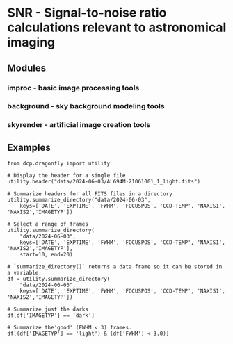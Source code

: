 # SNR - Signal-to-noise ratio calculations relevant to astronomical imaging

## Modules

### improc - basic image processing tools

### background - sky background modeling tools

### skyrender - artificial image creation tools


## Examples

```
from dcp.dragonfly import utility

# Display the header for a single file
utility.header("data/2024-06-03/AL694M-21061001_1_light.fits")

# Summarize headers for all FITS files in a directory
utility.summarize_directory("data/2024-06-03", 
    keys=['DATE', 'EXPTIME', 'FWHM', 'FOCUSPOS', 'CCD-TEMP', 'NAXIS1', 'NAXIS2','IMAGETYP'])

# Select a range of frames
utility.summarize_directory(
    "data/2024-06-03", 
    keys=['DATE', 'EXPTIME', 'FWHM', 'FOCUSPOS', 'CCD-TEMP', 'NAXIS1', 'NAXIS2','IMAGETYP'], 
    start=10, end=20)

# `summarize_directory()` returns a data frame so it can be stored in a variable. 
df = utility.summarize_directory(
    "data/2024-06-03", 
    keys=['DATE', 'EXPTIME', 'FWHM', 'FOCUSPOS', 'CCD-TEMP', 'NAXIS1', 'NAXIS2','IMAGETYP'])

# Summarize just the darks
df[df['IMAGETYP'] == 'dark']

# Summarize the'good' (FWHM < 3) frames.
df[(df['IMAGETYP'] == 'light') & (df['FWHM'] < 3.0)]
```